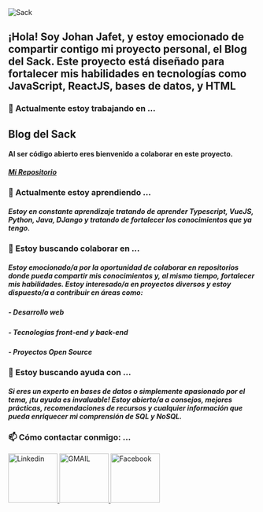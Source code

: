 <img src="https://nvzfrxfhrwxxxkwlzenp.supabase.co/storage/v1/object/public/personal/Sackk.jpg" alt="Sack">

## ¡Hola! Soy Johan Jafet, y estoy emocionado de compartir contigo mi proyecto personal, el Blog del Sack. Este proyecto está diseñado para fortalecer mis habilidades en tecnologías como JavaScript, ReactJS, bases de datos, y HTML

### 🔭 Actualmente estoy trabajando en ...
## Blog del Sack
#### Al ser código abierto eres bienvenido a colaborar en este proyecto.
##### <a href="https://github.com/DarkSack/blogdelsack">Mi Repositorio</a>

### 🌱 Actualmente estoy aprendiendo ...
##### Estoy en constante aprendizaje tratando de aprender Typescript, VueJS, Python, Java, DJango y tratando de fortalecer los conocimientos que ya tengo.

### 👯 Estoy buscando colaborar en ...</h2>
##### Estoy emocionado/a por la oportunidad de colaborar en repositorios donde pueda compartir mis conocimientos y, al mismo tiempo, fortalecer mis habilidades. Estoy interesado/a en proyectos diversos y estoy dispuesto/a a contribuir en áreas como:

##### - Desarrollo web
##### - Tecnologías front-end y back-end
##### - Proyectos Open Source

### 🤔 Estoy buscando ayuda con ...</h2>
##### Si eres un experto en bases de datos o simplemente apasionado por el tema, ¡tu ayuda es invaluable! Estoy abierto/a a consejos, mejores prácticas, recomendaciones de recursos y cualquier información que pueda enriquecer mi comprensión de SQL y NoSQL.

### 📫 Cómo contactar conmigo: ...
<a href="www.linkedin.com/in/johan-jafet-del-valle-santiago-3257a62a1">
  <img src="https://api.iconify.design/devicon/linkedin.svg" alt="Linkedin" width="100" height="100">
</a>

<a href="mailto:johanjafet4@gmail.com/">
  <img src="https://api.iconify.design/logos/google-gmail.svg" alt="GMAIL" width="100" height="100">
</a>

<a href="https://www.facebook.com/donsackito/">
<img src="https://api.iconify.design/devicon/facebook.svg" alt="Facebook" width="100" height="100">
</a>
